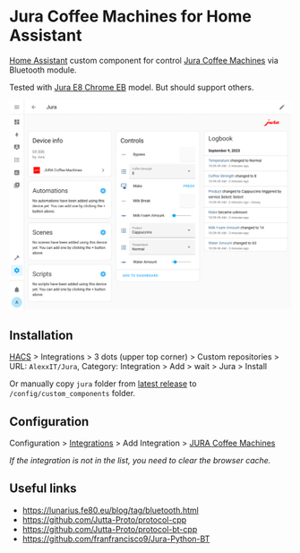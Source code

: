 # Jura Coffee Machines for Home Assistant

[Home Assistant](https://www.home-assistant.io/) custom component for control [Jura Coffee Machines](https://us.jura.com/) via Bluetooth module.

Tested with [Jura E8 Chrome EB](https://us.jura.com/en/homeproducts/machines/E8-Chrome-NAA-15371) model. But should support others.

![](demo.png)

## Installation

[HACS](https://hacs.xyz/) > Integrations > 3 dots (upper top corner) > Custom repositories > URL: `AlexxIT/Jura`, Category: Integration > Add > wait > Jura > Install

Or manually copy `jura` folder from [latest release](https://github.com/AlexxIT/Jura/releases/latest) to `/config/custom_components` folder.

## Configuration

Configuration > [Integrations](https://my.home-assistant.io/redirect/integrations/) > Add Integration > [JURA Coffee Machines](https://my.home-assistant.io/redirect/config_flow_start/?domain=jura)

*If the integration is not in the list, you need to clear the browser cache.*

## Useful links

- https://lunarius.fe80.eu/blog/tag/bluetooth.html
- https://github.com/Jutta-Proto/protocol-cpp
- https://github.com/Jutta-Proto/protocol-bt-cpp
- https://github.com/franfrancisco9/Jura-Python-BT